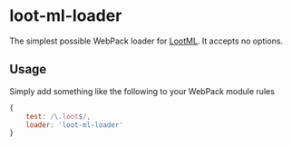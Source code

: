 # loot-ml-loader

The simplest possible WebPack loader for [LootML](https://github.com/grind086/LootML). It accepts no options.

## Usage

Simply add something like the following to your WebPack module rules

```js
{
    test: /\.loot$/,
    loader: 'loot-ml-loader'
}
```
